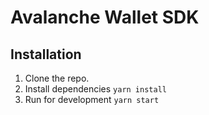 # Avalanche Wallet SDK

## Installation

1. Clone the repo.
2. Install dependencies `yarn install`
3. Run for development `yarn start`
